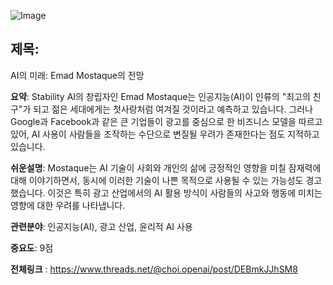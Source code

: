![Image](https://scontent-iad3-1.cdninstagram.com/v/t51.71878-15/471853655_1461406814779623_33292353703134250_n.jpg?stp=dst-jpg_e35_tt6&_nc_cat=104&ccb=1-7&_nc_sid=18de74&_nc_ohc=2QinoopU_aUQ7kNvgG_dtXz&_nc_zt=23&_nc_ht=scontent-iad3-1.cdninstagram.com&edm=ACx9VUEEAAAA&_nc_gid=At3pPR-QhRWmP3z-8FSiMUy&oh=00_AYCD5XaSb7wZeyj2a5HIZMmlC-0vvGMEEatmFYsLvg8N8A&oe=67739B6A)

## 제목:
AI의 미래: Emad Mostaque의 전망

**요약**:
Stability AI의 창립자인 Emad Mostaque는 인공지능(AI)이 인류의 "최고의 친구"가 되고 젊은 세대에게는 첫사랑처럼 여겨질 것이라고 예측하고 있습니다. 그러나 Google과 Facebook과 같은 큰 기업들이 광고를 중심으로 한 비즈니스 모델을 따르고 있어, AI 사용이 사람들을 조작하는 수단으로 변질될 우려가 존재한다는 점도 지적하고 있습니다.

**쉬운설명**:
Mostaque는 AI 기술이 사회와 개인의 삶에 긍정적인 영향을 미칠 잠재력에 대해 이야기하면서, 동시에 이러한 기술이 나쁜 목적으로 사용될 수 있는 가능성도 경고했습니다. 이것은 특히 광고 산업에서의 AI 활용 방식이 사람들의 사고와 행동에 미치는 영향에 대한 우려를 나타냅니다.

**관련분야**:
인공지능(AI), 광고 산업, 윤리적 AI 사용

**중요도**: 9점

**전체링크** :  https://www.threads.net/@choi.openai/post/DEBmkJJhSM8